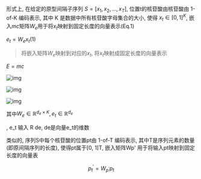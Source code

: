 
形式上, 在给定的原型间隔子序列  $S = [x_1, x_2, \dots, x_T]$, 位置t的核苷酸由核苷酸由 1-of-K 编码表示, 其中 K 是数据中所有核苷酸字母集合的大小, 使得 $x_t \in [0,1]^K$, 嵌入$mc$矩阵$W_e$用于将$x_t$映射到固定长度的向量表示(Eq.1)

$e_t = W_ex_t$(1)

> 将嵌入矩阵$W_e$映射到对应的$x_t$, 将$x_t$映射成固定长度的向量表示

$E=mc$



![img](https://lgb1ternmf.feishu.cn/space/api/box/stream/download/asynccode/?code=ZjMxNjI4NjhlYjcyOTBlOTAzNGE0MmMyYjI3ZDVmMzBfZXVPTFBKZFBINmFONDRCYXFObVFGZDJBWTZ0SmwwSmZfVG9rZW46VTZBZWI0SXFUb2tWWDR4SWpTMGNycktPbm5nXzE2ODU5NDQ2MDE6MTY4NTk0ODIwMV9WNA)





![img](https://article.biliimg.com/bfs/article/8e94221c7bf95e6b2d86340c92f3e731adfefa18.png)



![img](https://article.biliimg.com/bfs/article/8e94221c7bf95e6b2d86340c92f3e731adfefa18.png)





其中$W_{e} \in \mathbb{R}^{d_{e} \times K}, e_{t} \in \mathbb{R}^{d_{e}}$

, e_t 输入 R de, de是向量e_t的维数

类似的, 序列S中每个核苷酸的位置pt由 1-of-T 编码表示, 其中T是序列元素的数量(即原间隔序列的长度), 使得pt属于[0, 1]T, 嵌入矩阵Wp' 用于将输入pt映射到固定长度的向量表

$$
p_t^{\prime}=W_{p^{\prime}} p_t
$$